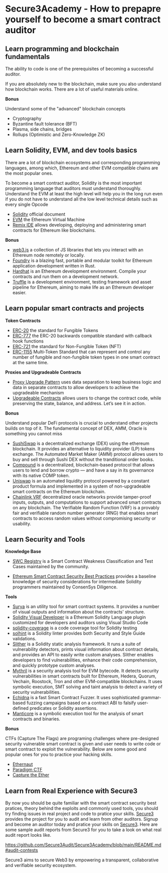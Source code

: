 # Secure3Academy - How to prepapre yourself to become a smart contract auditor

## Learn programming and blockchain fundamentals 
The ability to code is one of the prerequisites of becoming a successful auditor.

If you are absolutely new to the blockchain, make sure you also understand how blockchain works. There are a lot of useful materials online.

**Bonus**

Understand some of the "advanced" blockchain concepts
- Cryptography
- Byzantine fault tolerance (BFT)
- Plasma, side chains, bridges
- Rollups (Optimistic and Zero-Knowledge ZK)


## Learn Solidity, EVM, and dev tools basics 
There are a lot of blockchain ecosystems and corresponding programming languages, among which, Ethereum and other EVM compatible chains are the most popular ones.

To become a smart contract auditor, Solidity is the most important programming language that auditors must understand thoroughly. Understand the EVM at least the high level will help you in the long run even if you do not have to understand all the low level technical details such as every single Opcode

- [Solidity](https://docs.soliditylang.org/) official document
- [EVM](https://ethereum.org/en/developers/docs/evm/) the Ethereum Virtual Machine
- [Remix IDE](https://remix-project.org/) allows developing, deploying and administering smart contracts for Ethereum like blockchains. 

**Bonus**

- [web3.js](https://github.com/web3/web3.js) a collection of JS libraries that lets you interact with an Ethereum node remotely or locally.
- [Foundry](https://github.com/foundry-rs/foundry) is a blazing fast, portable and modular toolkit for Ethereum application development written in Rust.
- [Hardhat](https://hardhat.org/) is an Ethereum development environment. Compile your contracts and run them on a development network. 
- [Truffle](https://trufflesuite.com/) is a development environment, testing framework and asset pipeline for Ethereum, aiming to make life as an Ethereum developer easier.


## Learn popular smart contracts and projects

**Token Contracts**

- [ERC-20](https://ethereum.org/en/developers/docs/standards/tokens/erc-20/) the standard for Fungible Tokens 
- [ERC-777](https://ethereum.org/en/developers/docs/standards/tokens/erc-777/) the ERC-20 backwards compatible standard with callback hook functions
- [ERC-721](https://ethereum.org/en/developers/docs/standards/tokens/erc-721/) the standard for Non-Fungible Token (NFT)
- [ERC-1155](https://ethereum.org/en/developers/docs/standards/tokens/erc-1155/) Multi-Token Standard that can represent and control any number of fungible and non-fungible token types in one smart contract at the same time. 


**Proxies and Upgradeable Contracts**

- [Proxy Upgrade Pattern](https://docs.openzeppelin.com/upgrades-plugins/1.x/proxies) uses data separation to keep business logic and data in separate contracts to allow developers to achieve the upgradeable mechanism
- [Upgradeable Contracts](https://docs.openzeppelin.com/upgrades-plugins/1.x/writing-upgradeable) allows users to change the contract code, while preserving the state, balance, and address. Let’s see it in action.


**Bonus**

Understand popular DeFi protocols is crucial to understand other projects builds on top of it. The fundamental concept of DEX, AMM, Oracle is something you cannot miss

- [SushiSwap](https://github.com/sushiswap/sushiswap) is a decentralized exchange (DEX) using the ethereum blockchain. It provides an alternative to liquidity provider (LP) tokens exchange. The Automated Market Maker (AMM) protocol allows users to buy and sell through Sushi DEX without the tranditional order books.
- [Compound](https://docs.compound.finance/) is a decentralized, blockchain-based protocol that allows users to lend and borrow crypto — and have a say in its governance with its native COMP token.
- [Uniswap](https://github.com/Uniswap/v3-core) is an automated liquidity protocol powered by a constant product formula and implemented in a system of non-upgradeable smart contracts on the Ethereum blockchain.
- [Chainlink VRF](https://docs.chain.link/docs/vrf/v2/introduction/) decentralized oracle networks provide tamper-proof inputs, outputs, and computations to support advanced smart contracts on any blockchain. The Verifiable Random Function (VRF) is a provably fair and verifiable random number generator (RNG) that enables smart contracts to access random values without compromising security or usability.


## Learn Security and Tools

**Knowledge Base**

- [SWC Registry](https://swcregistry.io/) is a Smart Contract Weakness Classification and Test Cases maintained by the community.

- [Ethereum Smart Contract Security Best Practices](https://consensys.github.io/smart-contract-best-practices/) provides a baseline knowledge of security considerations for intermediate Solidity programmers maintained by ConsenSys Diligence.


**Tools**

- [Surya](https://github.com/ConsenSys/surya) is an utility tool for smart contract systems. It provides a number of visual outputs and information about the contracts' structure.
- [Solidity Visual Developer](https://marketplace.visualstudio.com/items?itemName=tintinweb.solidity-visual-auditor) is a Ethereum Solidity Language plugin customized for developers and auditors using Visual Studio Code
- [solidity-coverage](https://github.com/sc-forks/solidity-coverage) is a code coverage tool for Solidity testing
- [solhint](https://github.com/protofire/solhint) is a Solidity linter provides both Security and Style Guide validations.
- [Slither](https://github.com/crytic/slither) is a Solidity static analysis framework. It runs a suite of vulnerability detectors, prints visual information about contract details, and provides an API to easily write custom analyses. Slither enables developers to find vulnerabilities, enhance their code comprehension, and quickly prototype custom analyses.
- [Mythril](https://github.com/ConsenSys/mythril) is a security analysis tool for EVM bytecode. It detects security vulnerabilities in smart contracts built for Ethereum, Hedera, Quorum, Vechain, Roostock, Tron and other EVM-compatible blockchains. It uses symbolic execution, SMT solving and taint analysis to detect a variety of security vulnerabilities. 
- [Echidna](https://github.com/crytic/echidna) is a fast Smart Contract Fuzzer. It uses sophisticated grammar-based fuzzing campaigns based on a contract ABI to falsify user-defined predicates or Solidity assertions. 
- [Manticore](https://github.com/trailofbits/manticore) is a symbolic execution tool for the analysis of smart contracts and binaries.



**Bonus**

CTFs (Capture The Flags) are programing challenges where pre-designed security vulnerable smart contract is given and user needs to write code or smart contract to exploit the vulnerability. Below are some good and popular ones for you to practice your hacking skills.

- [Ethernaut](https://ethernaut.openzeppelin.com/)
- [Paradigm CTF](https://github.com/paradigmxyz/paradigm-ctf-2021)
- [Capture the Ether](https://capturetheether.com/)


## Learn from Real Experience with Secure3
By now you should be quite familiar with the smart contract security best pratices, theory behind the exploits and commonly used tools, you should try finding issues in real project and code to pratice your skills.
[Secure3](https://secure3.io/) provides the project for you to audit and learn from other auditors. Signup and become an auditor today and pratice your skills on [Secure3](https://secure3.io/). Here are some sample audit reports from Secure3 for you to take a look on what real audit report looks like.

https://github.com/Secure3Audit/Secure3Academy/blob/main/README.md#audit-contests

Secure3 aims to secure Web3 by empowering a transparent, collaborative and verifiable security ecosystem. 
